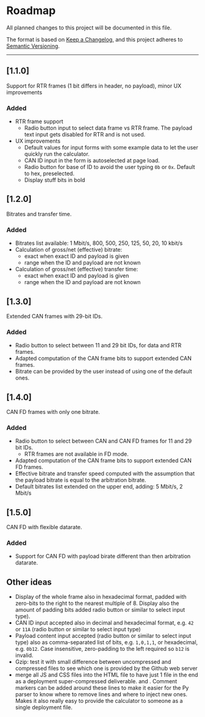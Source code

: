 Roadmap
===============================================================================

All planned changes to this project will be documented in this file.

The format is based on
[Keep a Changelog](https://keepachangelog.com/en/1.0.0/),
and this project adheres to
[Semantic Versioning](https://semver.org/spec/v2.0.0.html).

*******************************************************************************

[1.1.0]
----------------------------------------

Support for RTR frames (1 bit differs in header, no payload), minor UX
improvements

### Added

- RTR frame support
  - Radio button input to select data frame vs RTR frame. The payload text
    input gets disabled for RTR and is not used.
- UX improvements
  - Default values for input forms with some example data to let the user
    quickly run the calculator.
  - CAN ID input in the form is autoselected at page load.
  - Radio button for base of ID to avoid the user typing `0b` or `0x`.
    Default to hex, preselected.
  - Display stuff bits in bold



[1.2.0]
----------------------------------------

Bitrates and transfer time.

### Added

- Bitrates list available: 1 Mbit/s, 800, 500, 250, 125, 50, 20, 10 kbit/s
- Calculation of gross/net (effective) bitrate:
  - exact when exact ID and payload is given
  - range when the ID and payload are not known
- Calculation of gross/net (effective) transfer time:
  - exact when exact ID and payload is given
  - range when the ID and payload are not known



[1.3.0]
----------------------------------------

Extended CAN frames with 29-bit IDs.

### Added

- Radio button to select between 11 and 29 bit IDs, for data and RTR frames.
- Adapted computation of the CAN frame bits to support extended CAN frames.
- Bitrate can be provided by the user instead of using one of the default ones.



[1.4.0]
----------------------------------------

CAN FD frames with only one bitrate.

### Added

- Radio button to select between CAN and CAN FD frames for 11 and 29 bit IDs.
  - RTR frames are not available in FD mode.
- Adapted computation of the CAN frame bits to support extended CAN FD frames.
- Effective bitrate and transfer speed computed with the assumption that
  the payload bitrate is equal to the arbitration bitrate.
- Default bitrates list extended on the upper end, adding: 5 Mbit/s, 2 Mbit/s



[1.5.0]
----------------------------------------

CAN FD with flexible datarate.

### Added

- Support for CAN FD with payload birate different than then arbitration
  datarate.



Other ideas
----------------------------------------

- Display of the whole frame also in hexadecimal format, padded with zero-bits
  to the right to the nearest multiple of 8. Display also the amount of
  padding bits added radio button or similar to select input type).
- CAN ID input accepted also in decimal and hexadecimal format,
  e.g. `42` or `11A` (radio button or similar to select input type)
- Payload content input accepted (radio button or similar to select input type)
  also as comma-separated list of bits,
  e.g. `1,0,1,1`, or hexadecimal, e.g. `0b12`. Case insensitive, zero-padding
  to the left required so `b12` is invalid.
- Gzip: test it with small difference between uncompressed and compressed
  files to see which one is provided by the Github web server
- merge all JS and CSS files into the HTML file to have just 1 file in the
  end as a deployment super-compressed deliverable. <script>JS HERE</script>
  and <style>CSS HERE</style>. Comment markers can be added around these lines
  to make it easier for the Py parser to know where to remove lines and where to
  inject new ones. Makes it also really easy to provide the
  calculator to someone as a single deployment file.
